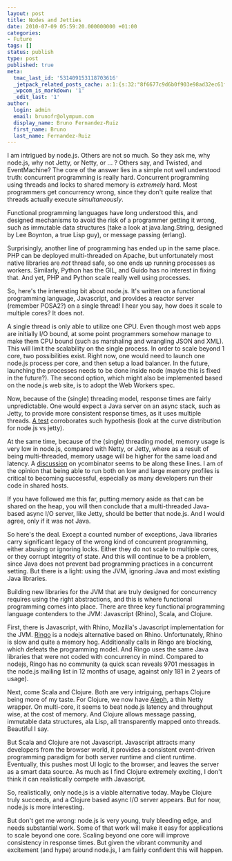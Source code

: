 ```yaml
---
layout: post
title: Nodes and Jetties
date: 2010-07-09 05:59:20.000000000 +01:00
categories:
- Future
tags: []
status: publish
type: post
published: true
meta:
  tmac_last_id: '531409153118703616'
  _jetpack_related_posts_cache: a:1:{s:32:"8f6677c9d6b0f903e98ad32ec61f8deb";a:2:{s:7:"expires";i:1415411119;s:7:"payload";a:3:{i:0;a:1:{s:2:"id";i:313;}i:1;a:1:{s:2:"id";i:356;}i:2;a:1:{s:2:"id";i:347;}}}}
  _wpcom_is_markdown: '1'
  _edit_last: '1'
author:
  login: admin
  email: brunofr@olympum.com
  display_name: Bruno Fernandez-Ruiz
  first_name: Bruno
  last_name: Fernandez-Ruiz
---
```


I am intrigued by node.js. Others are not so much. So they ask me, why node.js, why not Jetty, or Netty, or ... ? Others say, and Twisted, and EventMachine? The core of the answer lies in a simple not well understood truth: concurrent programming is really hard. Concurrent programming using threads and locks to shared memory is <em>extremely</em> hard. Most programmers get concurrency wrong, since they don't quite realize that threads actually execute <em>simultaneously</em>.

<p>Functional programming languages have long understood this, and designed mechanisms to avoid the risk of a programmer getting it wrong, such as immutable data structures (take a look at java.lang.String, designed by Lee Boynton, a true Lisp guy), or message passing (erlang).</p>
<p>Surprisingly, another line of programming has ended up in the same place. PHP can be deployed multi-threaded on Apache, but unfortunately most native libraries are <em>not</em> thread safe, so one ends up running processes as workers. Similarly, Python has the GIL, and Guido has no interest in fixing that. And yet, PHP and Python scale really well using processes.</p>
<p>So, here's the interesting bit about node.js. It's written on a functional programming language, Javascript, and provides a reactor server (remember POSA2?) on a single thread! I hear you say, how does it scale to multiple cores? It does not.</p>
<p>A single thread is only able to utilize one CPU. Even though most web apps are initially I/O bound, at some point programmers somehow manage to make them CPU bound (such as marshaling and wrangling JSON and XML). This will limit the scalability on the single process. In order to scale beyond 1 core, two possibilities exist. Right now, one would need to launch one node.js process per core, and then setup a load balancer. In the future, launching the processes needs to be done inside node (maybe this is fixed in the future?). The second option, which might also be implemented based on the node.js web site, is to adopt the Web Workers spec.</p>
<p>Now, because of the (single) threading model, response times are fairly unpredictable. One would expect a Java server on an async stack, such as Jetty, to provide more consistent response times, as it uses multiple threads. <a href="http://praxx.is/post/486034949/comet-with-bayeux-node-js-vs-jetty-and-cometd">A test</a> corroborates such hypothesis (look at the curve distribution for node.js vs jetty).</p>
<p>At the same time, because of the (single) threading model, memory usage is very low in node.js,  compared with Netty, or Jetty, where as a result of being multi-threaded, memory usage will be higher for the same load and latency. A <a href="http://news.ycombinator.com/item?id=1454722">discussion</a> on ycombinator seems to be along these lines. I am of the opinion that being able to run both on low and large memory profiles is critical to becoming successful, especially as many developers run their code in shared hosts.</p>
<p>If you have followed me this far, putting memory aside as that can be shared on the heap, you will then conclude that a multi-threaded Java-based async I/O server, like Jetty, should be better that node.js. And I would agree, only if it was not Java.</p>
<p>So here's the deal. Except a counted number of exceptions, Java libraries carry significant legacy of the wrong kind of concurrent programming, either abusing or ignoring locks. Either they do not scale to multiple cores, or they corrupt integrity of state. And this will continue to be a problem, since Java does not prevent bad programming practices in a concurrent setting. But there is a light: using the JVM, ignoring Java and most existing Java libraries.</p>
<p>Building new libraries for the JVM that are truly designed for concurrency requires using the right abstractions, and this is where functional programming comes into place. There are three key functional programming language contenders to the JVM: Javascript (Rhino), Scala, and Clojure.</p>
<p>First, there is Javascript, with Rhino, Mozilla's Javascript implementation for the JVM. <a href="http://www.ringojs.org/wiki/">Ringo</a> is a nodejs alternative based on Rhino. Unfortunately, Rhino is slow and quite a memory hog. Additionally calls in Ringo are blocking, which defeats the programming model. And Ringo uses the same Java libraries that were not coded with concurrency in mind. Compared to nodejs, Ringo has no community (a quick scan reveals 9701 messages in the node.js mailing list in 12 months of usage, against only 181 in 2 years of usage).</p>
<p>Next, come Scala and Clojure. Both are very intriguing, perhaps Clojure being more of my taste. For Clojure, we now have <a href="http://github.com/ztellman/aleph">Aleph</a>, a thin Netty wrapper. On multi-core, it seems to beat node.js latency and throughput wise, at the cost of memory. And Clojure allows message passing, immutable data structures, ala Lisp, all transparently mapped onto threads. Beautiful I say.</p>
<p>But Scala and Clojure are not Javascript. Javascript attracts many developers from the browser world, it provides a consistent event-driven programming paradigm for both server runtime and client runtime. Eventually, this pushes most UI logic to the browser, and leaves the server as a smart data source. As much as I find Clojure extremely exciting, I don't think it can realistically compete with Javascript.</p>
<p>So, realistically, only node.js is a viable alternative today. Maybe Clojure truly succeeds, and a Clojure based async I/O server appears. But for now, node.js is more interesting.</p>
<p>But don't get me wrong: node.js is very young, truly bleeding edge, and needs substantial work. Some of that work will make it easy for applications to scale beyond one core. Scaling beyond one core will improve consistency in response times. But given the vibrant community and excitement (and hype) around node.js, I am fairly confident this will happen.</p>
